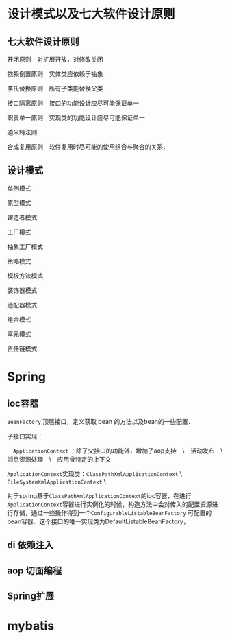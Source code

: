# 设计模式以及七大软件设计原则

## 七大软件设计原则

开闭原则　对扩展开放，对修改关闭

依赖倒置原则　实体类应依赖于抽象

李氏替换原则　所有子类能替换父类

接口隔离原则　接口的功能设计应尽可能保证单一

职责单一原则　实现类的功能设计应尽可能保证单一

迪米特法则　

合成复用原则　软件复用时尽可能的使用组合与聚合的关系．

## 设计模式

单例模式

原型模式

建造者模式

工厂模式

抽象工厂模式

策略模式

模板方法模式

装饰器模式

适配器模式

组合模式

享元模式

责任链模式

# Spring

## ioc容器

`BeanFactory` 顶层接口，定义获取 bean 的方法以及bean的一些配置．

子接口实现：

　`ApplicationContext`  ：除了父接口的功能外，增加了aop支持　\　活动发布　\　消息资源处理　\　应用曾特定的上下文

​	`ApplicationContext`实现类：`ClassPathXmlApplicationContext` \ `FileSystemXmlApplicationContext` \

对于spring基于`ClassPathXmlApplicationContext`的ioc容器，在进行`ApplicationContext`容器进行实例化的时候，构造方法中会对传入的配置资源进行存储，通过一些操作得到一个`ConfigurableListableBeanFactory` 可配置的bean容器．这个接口的唯一实现类为DefaultListableBeanFactory，

## di 依赖注入



## aop 切面编程



## Spring扩展



# mybatis



